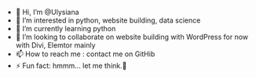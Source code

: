 - 👋 Hi, I’m @Ulysiana
- 👀 I’m interested in python, website building, data science 
- 🌱 I’m currently learning python 
- 💞️ I’m looking to collaborate on website building with WordPress for now with Divi, Elemtor mainly
- 📫 How to reach me : contact me on GitHib
- ⚡ Fun fact: hmmm... let me think.🤔

<!---
Ulysiana/Ulysiana is a ✨ special ✨ repository because its `README.md` (this file) appears on your GitHub profile.
You can click the Preview link to take a look at your changes.
--->
